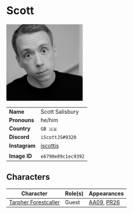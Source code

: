 # Scott

<img src="https://raw.githubusercontent.com/jesskelsall/astarus-images/main/players/e6790e89c1ec9392.png" height="200" />

|||
| --- | --- |
| **Name** | Scott Salisbury | player.3
| **Pronouns** | he/him |
| **Country** | `GB 🇬🇧` |
| **Discord** | `iScottJS#9320` |
| **Instagram** | [iscottjs](https://www.instagram.com/iscottjs/) |
||
| **Image ID** | `e6790e89c1ec9392` |

## Characters

| Character | Role(s) | Appearances |
| --- | --- | --- |
| [Tarpher Forestcaller](../characters/tarpher-forestcaller.md) | Guest | [AA09](../sessions/completed/AA09.md), [PR26](../sessions/completed/PR26.md) |
